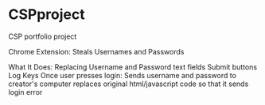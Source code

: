 # CSPproject
CSP portfolio project

Chrome Extension: Steals Usernames and Passwords

What It Does:
Replacing
 Username and Password text fields 
 Submit buttons
Log Keys
Once user presses login:
 Sends username and password to creator's computer
 replaces original html/javascript code so that it sends login error
